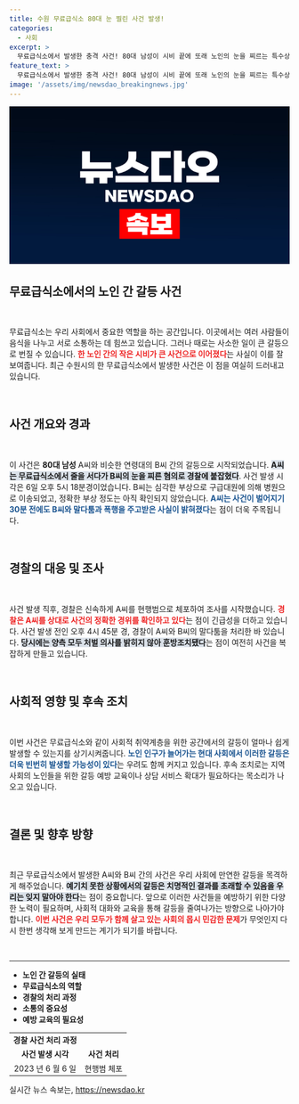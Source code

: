 ```yaml
---
title: 수원 무료급식소 80대 눈 찔린 사건 발생!
categories:
  - 사회
excerpt: >
  무료급식소에서 발생한 충격 사건! 80대 남성이 시비 끝에 또래 노인의 눈을 찌르는 특수상해 범행으로 긴박한 상황이 전해졌다. 과연 그 뒤에 숨겨진 진실은 무엇일까?
feature_text: >
  무료급식소에서 발생한 충격 사건! 80대 남성이 시비 끝에 또래 노인의 눈을 찌르는 특수상해 범행으로 긴박한 상황이 전해졌다. 과연 그 뒤에 숨겨진 진실은 무엇일까?
image: '/assets/img/newsdao_breakingnews.jpg'
---
```


<p><img src="/assets/img/newsdao_breakingnews.jpg" alt="pcversion 속보" /></p>

<h2 data-ke-size="size26">무료급식소에서의 노인 간 갈등 사건</h2>

<p data-ke-size="size16">&nbsp;</p>

<p>무료급식소는 우리 사회에서 중요한 역할을 하는 공간입니다. 이곳에서는 여러 사람들이 음식을 나누고 서로 소통하는 데 힘쓰고 있습니다. 그러나 때로는 사소한 일이 큰 갈등으로 번질 수 있습니다. <b><span style="color: #ee2323;">한 노인 간의 작은 시비가 큰 사건으로 이어졌다</span></b>는 사실이 이를 잘 보여줍니다. 최근 수원시의 한 무료급식소에서 발생한 사건은 이 점을 여실히 드러내고 있습니다.</p>

<p data-ke-size="size16">&nbsp;</p>

<h2 data-ke-size="size26">사건 개요와 경과</h2>

<p data-ke-size="size16">&nbsp;</p>

<p>이 사건은 <strong>80대 남성</strong> A씨와 비슷한 연령대의 B씨 간의 갈등으로 시작되었습니다. <b><span style="background-color: #21538527;">A씨는 무료급식소에서 줄을 서다가 B씨의 눈을 찌른 혐의로 경찰에 붙잡혔다</span></b>. 사건 발생 시각은 6일 오후 5시 18분경이었습니다. B씨는 심각한 부상으로 구급대원에 의해 병원으로 이송되었고, 정확한 부상 정도는 아직 확인되지 않았습니다. <b><span style="color: #1a5490;">A씨는 사건이 벌어지기 30분 전에도 B씨와 말다툼과 폭행을 주고받은 사실이 밝혀졌다</span></b>는 점이 더욱 주목됩니다.</p>

<p data-ke-size="size16">&nbsp;</p>

<h2 data-ke-size="size26">경찰의 대응 및 조사</h2>

<p data-ke-size="size16">&nbsp;</p>

<p>사건 발생 직후, 경찰은 신속하게 A씨를 현행범으로 체포하여 조사를 시작했습니다. <b><span style="color: #ee2323;">경찰은 A씨를 상대로 사건의 정확한 경위를 확인하고 있다</span></b>는 점이 긴급성을 더하고 있습니다. 사건 발생 전인 오후 4시 45분 경, 경찰이 A씨와 B씨의 말다툼을 처리한 바 있습니다. <b><span style="background-color: #21538527;">당시에는 양측 모두 처벌 의사를 밝히지 않아 훈방조치됐다</span></b>는 점이 여전히 사건을 복잡하게 만들고 있습니다.</p>

<p data-ke-size="size16">&nbsp;</p>

<h2 data-ke-size="size26">사회적 영향 및 후속 조치</h2>

<p data-ke-size="size16">&nbsp;</p>

<p>이번 사건은 무료급식소와 같이 사회적 취약계층을 위한 공간에서의 갈등이 얼마나 쉽게 발생할 수 있는지를 상기시켜줍니다. <b><span style="color: #1a5490;">노인 인구가 늘어가는 현대 사회에서 이러한 갈등은 더욱 빈번히 발생할 가능성이 있다</span></b>는 우려도 함께 커지고 있습니다. 후속 조치로는 지역 사회의 노인들을 위한 갈등 예방 교육이나 상담 서비스 확대가 필요하다는 목소리가 나오고 있습니다.</p>

<p data-ke-size="size16">&nbsp;</p>

<h2 data-ke-size="size26">결론 및 향후 방향</h2>

<p data-ke-size="size16">&nbsp;</p>

<p>최근 무료급식소에서 발생한 A씨와 B씨 간의 사건은 우리 사회에 만연한 갈등을 목격하게 해주었습니다. <b><span style="background-color: #21538527;">예기치 못한 상황에서의 갈등은 치명적인 결과를 초래할 수 있음을 우리는 잊지 말아야 한다</span></b>는 점이 중요합니다. 앞으로 이러한 사건들을 예방하기 위한 다양한 노력이 필요하며, 사회적 대화와 교육을 통해 갈등을 줄여나가는 방향으로 나아가야 합니다. <b><span style="color: #ee2323;">이번 사건은 우리 모두가 함께 살고 있는 사회의 몹시 민감한 문제</span></b>가 무엇인지 다시 한번 생각해 보게 만드는 계기가 되기를 바랍니다.</p>

<p data-ke-size="size16">&nbsp;</p>

<hr />

<ul>
    <li><b>노인 간 갈등의 실태</b></li>
    <li><b>무료급식소의 역할</b></li>
    <li><b>경찰의 처리 과정</b></li>
    <li><b>소통의 중요성</b></li>
    <li><b>예방 교육의 필요성</b></li>
</ul>

<table style="width:100%;">
    <tr>
        <td style="text-align: center; height: 17px;"><b>경찰 사건 처리 과정</b></td>
    </tr>
    <tr>
        <td style="text-align: center; height: 17px;"><b>사건 발생 시각</b></td>
        <td style="text-align: center; height: 17px;"><b>사건 처리</b></td>
    </tr>
    <tr>
        <td style="text-align: center; height: 17px;">2023 년 6 월 6 일</td>
        <td style="text-align: center; height: 17px;">현행범 체포</td>
    </tr>
</table>
실시간 뉴스 속보는, <a href="https://newsdao.kr" rel="dofollow">https://newsdao.kr</a>


